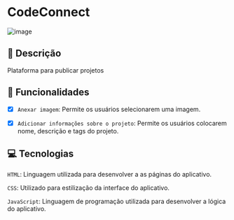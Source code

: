 # CodeConnect

![image](https://github.com/user-attachments/assets/372cd7c7-084c-400d-acc1-90c3c874230b)

## 📑 Descrição
Plataforma para publicar projetos

## 🎯 Funcionalidades

- [x] `Anexar imagem`: Permite os usuários selecionarem uma imagem. <br>
- [x] `Adicionar informações sobre o projeto`: Permite os usuários colocarem nome, descrição e tags do projeto. 

      
## 💻 Tecnologias 

`HTML`: Linguagem utilizada para desenvolver a as páginas do aplicativo.

`CSS`: Utilizado para estilização da interface do aplicativo.

`JavaScript`: Linguagem de programação utilizada para desenvolver a lógica do aplicativo.

